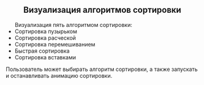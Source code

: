 <h2 align="center">Визуализация алгоритмов сортировки</h2>
<ul>Визуализация пять алгоритмом сортировки:
  <li>Сортировка пузырьком</li>
    <li>Сортировка расческой</li>
    <li>Сортировка перемешиванием</li>
    <li>Быстрая сортировка</li>
    <li>Сортировка вставками</li>
</ul>
<p></p>Пользователь может выбирать алгоритм сортировки, а также запускать и останавливать анимацию сортировки.</p>

